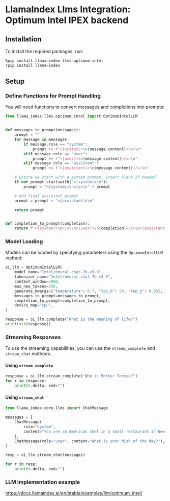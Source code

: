 # LlamaIndex Llms Integration: Optimum Intel IPEX backend

## Installation

To install the required packages, run:

```bash
%pip install llama-index-llms-optimum-intel
!pip install llama-index
```

## Setup

### Define Functions for Prompt Handling

You will need functions to convert messages and completions into prompts:

```python
from llama_index.llms.optimum_intel import OptimumIntelLLM


def messages_to_prompt(messages):
    prompt = ""
    for message in messages:
        if message.role == "system":
            prompt += f"<|system|>\n{message.content}</s>\n"
        elif message.role == "user":
            prompt += f"<|user|>\n{message.content}</s>\n"
        elif message.role == "assistant":
            prompt += f"<|assistant|>\n{message.content}</s>\n"

    # Ensure we start with a system prompt, insert blank if needed
    if not prompt.startswith("<|system|>\n"):
        prompt = "<|system|>\n</s>\n" + prompt

    # Add final assistant prompt
    prompt = prompt + "<|assistant|>\n"

    return prompt


def completion_to_prompt(completion):
    return f"<|system|>\n</s>\n<|user|>\n{completion}</s>\n<|assistant|>\n"
```

### Model Loading

Models can be loaded by specifying parameters using the `OptimumIntelLLM` method:

```python
oi_llm = OptimumIntelLLM(
    model_name="Intel/neural-chat-7b-v3-3",
    tokenizer_name="Intel/neural-chat-7b-v3-3",
    context_window=3900,
    max_new_tokens=256,
    generate_kwargs={"temperature": 0.7, "top_k": 50, "top_p": 0.95},
    messages_to_prompt=messages_to_prompt,
    completion_to_prompt=completion_to_prompt,
    device_map="cpu",
)

response = oi_llm.complete("What is the meaning of life?")
print(str(response))
```

### Streaming Responses

To use the streaming capabilities, you can use the `stream_complete` and `stream_chat` methods:

#### Using `stream_complete`

```python
response = oi_llm.stream_complete("Who is Mother Teresa?")
for r in response:
    print(r.delta, end="")
```

#### Using `stream_chat`

```python
from llama_index.core.llms import ChatMessage

messages = [
    ChatMessage(
        role="system",
        content="You are an American chef in a small restaurant in New Orleans",
    ),
    ChatMessage(role="user", content="What is your dish of the day?"),
]

resp = oi_llm.stream_chat(messages)

for r in resp:
    print(r.delta, end="")
```

### LLM Implementation example

https://docs.llamaindex.ai/en/stable/examples/llm/optimum_intel/
